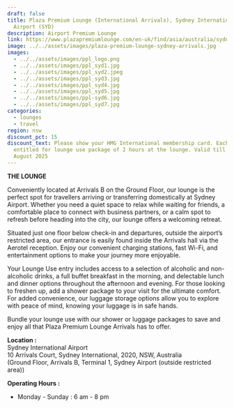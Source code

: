 ```yaml
---
draft: false
title: Plaza Premium Lounge (International Arrivals), Sydney International
  Airport (SYD)
description: Airport Premium Lounge
link: https://www.plazapremiumlounge.com/en-uk/find/asia/australia/sydney/sydney-airport/international-arrivals-terminal-one
image: ../../assets/images/plaza-premium-lounge-sydney-arrivals.jpg
images:
  - ../../assets/images/ppl_logo.png
  - ../../assets/images/ppl_syd1.jpg
  - ../../assets/images/ppl_syd2.jpeg
  - ../../assets/images/ppl_syd3.jpg
  - ../../assets/images/ppl_syd4.jpg
  - ../../assets/images/ppl_syd5.jpg
  - ../../assets/images/ppl-syd6.jpg
  - ../../assets/images/ppl_syd7.jpg
categories:
  - lounges
  - travel
region: nsw
discount_pct: 15
discount_text: Please show your HMG International membership card. Each visit is
  entitled for lounge use package of 2 hours at the lounge. Valid till 31st
  August 2025
---
```


**THE LOUNGE**

Conveniently located at Arrivals B on the Ground Floor, our lounge is the perfect spot for travellers arriving or transferring domestically at Sydney Airport. Whether you need a quiet space to relax while waiting for friends, a comfortable place to connect with business partners, or a calm spot to refresh before heading into the city, our lounge offers a welcoming retreat.

Situated just one floor below check-in and departures, outside the airport’s restricted area, our entrance is easily found inside the Arrivals hall via the Aerotel reception. Enjoy our convenient charging stations, fast Wi-Fi, and entertainment options to make your journey more enjoyable.

Your Lounge Use entry includes access to a selection of alcoholic and non-alcoholic drinks, a full buffet breakfast in the morning, and delectable lunch and dinner options throughout the afternoon and evening. For those looking to freshen up, add a shower package to your visit for the ultimate comfort. For added convenience, our luggage storage options allow you to explore with peace of mind, knowing your luggage is in safe hands.

Bundle your lounge use with our shower or luggage packages to save and enjoy all that Plaza Premium Lounge Arrivals has to offer.

**Location :**\
Sydney International Airport\
10 Arrivals Court, Sydney International, 2020, NSW, Australia\
(Ground Floor, Arrivals B, Terminal 1, Sydney Airport (outside restricted area))

**Operating Hours :**

- Monday - Sunday : 6 am - 8 pm
